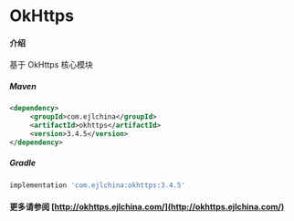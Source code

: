 # OkHttps

#### 介绍

基于 OkHttps 核心模块


##### Maven

```xml
<dependency>
     <groupId>com.ejlchina</groupId>
     <artifactId>okhttps</artifactId>
     <version>3.4.5</version>
</dependency>
```

##### Gradle

```groovy
implementation 'com.ejlchina:okhttps:3.4.5'
```

#### 更多请参阅 [http://okhttps.ejlchina.com/](http://okhttps.ejlchina.com/)
